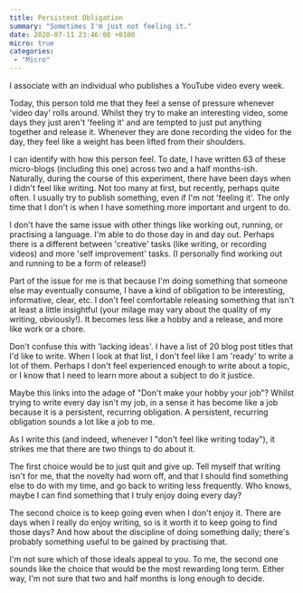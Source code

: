 ```yaml
---
title: Persistent Obligation
summary: "Sometimes I'm just not feeling it."
date: 2020-07-11 23:46:08 +0100
micro: true
categories:
 - "Micro"
---
```


I associate with an individual who publishes a YouTube video every week.

Today, this person told me that they feel a sense of pressure whenever 'video day' rolls around. Whilst they try to make an interesting video, some days they just aren't 'feeling it' and are tempted to just put anything together and release it. Whenever they are done recording the video for the day, they feel like a weight has been lifted from their shoulders.

I can identify with how this person feel. To date, I have written 63 of these micro-blogs (including this one) across two and a half months-ish. Naturally, during the course of this experiment, there have been days when I didn't feel like writing. Not too many at first, but recently, perhaps quite often. I usually try to publish something, even if I'm not 'feeling it'. The only time that I don't is when I have something more important and urgent to do.

I don't have the same issue with other things like working out, running, or practising a language. I'm able to do those day in and day out. Perhaps there is a different between 'creative' tasks (like writing, or recording videos) and more 'self improvement' tasks. (I personally find working out and running to be a form of release!)

Part of the issue for me is that because I'm doing something that someone else may eventually consume, I have a kind of obligation to be interesting, informative, clear, etc. I don't feel comfortable releasing something that isn't at least a little insightful (your milage may vary about the quality of my writing, obviously!). It becomes less like a hobby and a release, and more like work or a chore.

Don't confuse this with 'lacking ideas'. I have a list of 20 blog post titles that I'd like to write. When I look at that list, I don't feel like I am 'ready' to write a lot of them. Perhaps I don't feel experienced enough to write about a topic, or I know that I need to learn more about a subject to do it justice.

Maybe this links into the adage of "Don't make your hobby your job"? Whilst trying to write every day isn't my job, in a sense it has become like a job because it is a persistent, recurring obligation. A persistent, recurring obligation sounds a lot like a job to me.

As I write this (and indeed, whenever I "don't feel like writing today"), it strikes me that there are two things to do about it.

The first choice would be to just quit and give up. Tell myself that writing isn't for me, that the novelty had worn off, and that I should find something else to do with my time, and go back to writing less frequently. Who knows, maybe I can find something that I truly enjoy doing every day?

The second choice is to keep going even when I don't enjoy it. There are days when I really do enjoy writing, so is it worth it to keep going to find those days? And how about the discipline of doing something daily; there's probably something useful to be gained by practising that.

I'm not sure which of those ideals appeal to you. To me, the second one sounds like the choice that would be the most rewarding long term. Either way, I'm not sure that two and half months is long enough to decide.



